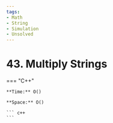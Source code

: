 ```yaml
---
tags:
- Math
- String
- Simulation
- Unsolved
---
```



# 43. Multiply Strings

=== "C++"

    **Time:** O()

    **Space:** O()

    ``` c++
    ```